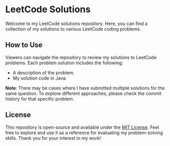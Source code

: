 # LeetCode Solutions
Welcome to my LeetCode solutions repository. Here, you can find a collection of my solutions to various LeetCode coding problems.

## How to Use
Viewers can navigate the repository to review my solutions to LeetCode problems. Each problem solution includes the following:
- A description of the problem.
- My solution code in Java.

**Note**: There may be cases where I have submitted multiple solutions for the same question. To explore different approaches, please check the commit history for that specific problem.

## License
This repository is open-source and available under the [MIT License](LICENSE). Feel free to explore and use it as a reference for evaluating my problem-solving skills.
Thank you for your interest in my work!
